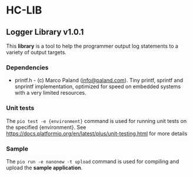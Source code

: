 # HC-LIB
## Logger Library v1.0.1
This __library__ is a tool to help the programmer output log statements to a variety of output targets. 

### Dependencies
* printf.h - (c) Marco Paland (info@paland.com). Tiny printf, sprintf and snprintf implementation, optimized for speed on embedded systems with a very limited resources.

### Unit tests
The `pio test -e {environment}` command is used for running unit tests on the specified {environment}. See https://docs.platformio.org/en/latest/plus/unit-testing.html for more details

### Sample
The `pio run -e nanonew -t upload` command is used for compiling and upload the __sample application__.
